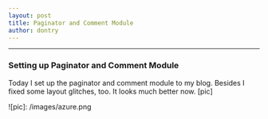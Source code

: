```yaml
---
layout: post
title: Paginator and Comment Module
author: dontry
---
```


---
### Setting up Paginator and Comment Module

Today I set up the paginator and comment module to my blog. Besides I fixed some layout glitches, too. It looks much better now. [pic]

![pic]: /images/azure.png
